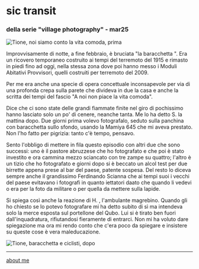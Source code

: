 # sic transit    
### della serie "village photography" - mar25

![](https://i.postimg.cc/dVJs0cXr/Immagine-2025-03-16-225952.jpg "Tione, noi siamo conto la vita comoda, prima")   

Improvvisamente di notte, a fine febbraio, è bruciata "la baracchetta ". Era un ricovero temporaneo costruito ai tempi del terremoto del 1915 e rimasto in piedi fino ad oggi, nella stessa zona dove poi hanno messo i Moduli Abitativi Provvisori, quelli costruiti per terremoto del 2009.    

Per me era anche una specie di opera concettuale inconsapevole per via di una profonda crepa sulla parete che divideva in due la casa e anche la scritta dei tempi del fascio "A noi non piace la vita comoda".   

Dice che ci sono state delle grandi fiammate finite nel giro di pochissimo hanno lasciato solo un po' di cenere, neanche tanta. Me lo ha detto S. la mattina dopo. Due giorni prima volevo fotografalo, seduto sulla panchina con baracchetta sullo sfondo, usando la Mamiya 645 che mi aveva prestato. Non l'ho fatto per pigrizia: tanto c'è tempo, pensavo.   

Sento l'obbligo di mettere in fila questo episodio con altri due che sono successi: uno è il pastore abruzzese che ho fotografato e che poi è stato investito e ora cammina mezzo sciancato con tre zampe su quattro; l'altro è un tizio che ho fotografato e giorni dopo si è beccato un alcol test per due birrette appena prese al bar del paese, patente sospesa. Del resto lo diceva sempre anche il grandissimo Ferdinando Scianna che ai tempi suoi i vecchi del paese evitavano i fotografi in quanto iettatori daato che quando li vedevi o era per la foto da militare o per quella da mettere sulla lapide.  

Si spiega così anche la reazione di H. , l'ambulante magrebino. Quando gli ho chiesto se lo potevo fotografare mi ha detto subito di sì ma intendeva solo la merce esposta sul portellone del Qubo. Lui si è tirato ben fuori dall'inquadratura, rifiutandosi fieramente di entrarci. Non mi ha voluto dare spiegazione ma ora mi rendo conto che c'era poco da spiegare e insistere su queste cose è vera maleducazione.  

![](https://i.postimg.cc/Dw52JYkD/Immagine-2025-03-16-230015.jpg "Tione, baracchetta e ciclisti, dopo ") 

---  
[about me](https://about.me/cacioman)  
